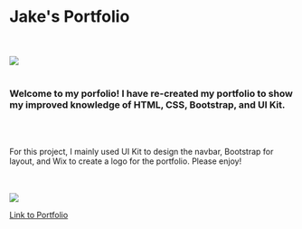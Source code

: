 <h1>Jake's Portfolio</h1>
<br>
<br>
<img src="https://raw.githubusercontent.com/jcbpetersen1995/Unit08-Homework/master/Screen%20Shot%202020-02-20%20at%2010.33.42%20PM.png">
<br>
<br>
<h3>Welcome to my porfolio! I have re-created my portfolio to show my improved knowledge of HTML, CSS, Bootstrap, and UI Kit.</h3>
<br>
<br>
<p>For this project, I mainly used UI Kit to design the navbar, Bootstrap for layout, and Wix to create a logo for the portfolio. Please enjoy!</p>
<br>
<br>
<img src="https://raw.githubusercontent.com/jcbpetersen1995/Unit08-Homework/master/Screen%20Shot%202020-02-20%20at%2010.34.11%20PM.png">

<a href="https://jcbpetersen1995.github.io/Unit08-Homework/portfolio.html">Link to Portfolio</a>

